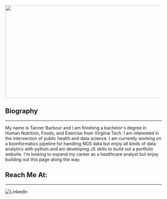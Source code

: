 <img src="https://images.fineartamerica.com/images/artworkimages/mediumlarge/1/virginia-tech-campus-burruss-hall-betsy-knapp.jpg" width="800" height="300"/>

## Biography
---
My name is Tanner Barbour and I am finishing a bachelor's degree in Human Nutrition, Foods, and Exercise from Virginia Tech. I am interested in the intersection of public health and data science. I am currently working on a bioinformatics pipeline for handling NGS data but enjoy all kinds of data analytics with python and am developing JS skills to build out a portfolio website. I'm looking to expand my career as a healthcare analyst but enjoy building out this page along the way.

## Reach Me At:
---
<img src="https://www.linkedin.com/in/tanner-barbour-42976b220/" alt="LinkedIn" data-canonical-src="https://img.shields.io/badge/LinkedIn-0077B5?style=for-the-badge&amp;style=social&amp;logo=linkedin&amp;logoColor=white" style="max-width: 100%;">


<!---
Tanner-Barbour/Tanner-Barbour is a ✨ special ✨ repository because its `README.md` (this file) appears on your GitHub profile.
You can click the Preview link to take a look at your changes.
--->
